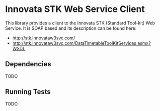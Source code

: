 Innovata STK Web Service Client
===============================
This library provides a client to the Innovata STK (Standard Tool-kit) Web Service. It is SOAP based
and its description can be found here:
 * http://stk.innovataw3svc.com/
 * http://stk.innovataw3svc.com/DataTimetableToolKitServices.asmx?WSDL

Dependencies
------------
TODO

Running Tests
-------------
TODO